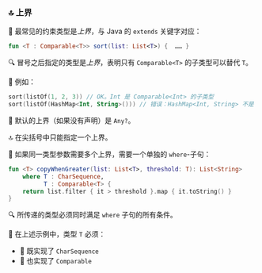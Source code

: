 ### 🔝 上界

🌟 最常见的约束类型是*上界*，与 Java 的 `extends` 关键字对应：

```kotlin
fun <T : Comparable<T>> sort(list: List<T>) {  …… }
```

🔍 冒号之后指定的类型是*上界*，表明只有 `Comparable<T>` 的子类型可以替代 `T`。

🌟 例如：

```kotlin
sort(listOf(1, 2, 3)) // OK。Int 是 Comparable<Int> 的子类型
sort(listOf(HashMap<Int, String>())) // 错误：HashMap<Int, String> 不是 Comparable<HashMap<Int, String>> 的子类型
```

🌈 默认的上界（如果没有声明）是 `Any?`。

🔝 在尖括号中只能指定一个上界。

🧩 如果同一类型参数需要多个上界，需要一个单独的 `where`-子句：

```kotlin
fun <T> copyWhenGreater(list: List<T>, threshold: T): List<String>
    where T : CharSequence,
          T : Comparable<T> {
    return list.filter { it > threshold }.map { it.toString() }
}
```

🔍 所传递的类型必须同时满足 `where` 子句的所有条件。

🌟 在上述示例中，类型 `T` 必须：

* 🧬 既实现了 `CharSequence`
* 🔢 也实现了 `Comparable`